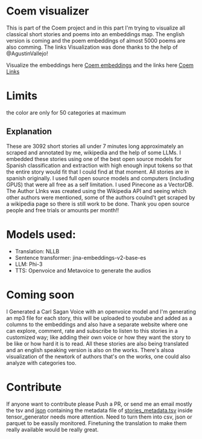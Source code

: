 # Coem visualizer
This is part of the Coem project and in this part I'm trying to visualize all classical short stories and poems into an embeddings map.
The english version is coming and the poem embeddings of almost 5000 poems are also comming. The links Visualization was done thanks
to the help of @AgustinVallejo!

Visualize the embeddings here [Coem embeddings](https://estevefact.github.io) and the links here [Coem Links](https://estevefact.github.io/authorToAuthor3D.html)


# Limits
the color are only for 50 categories at maximum

## Explanation
These are 3092 short stories all under 7 minutes long approximately  an scraped and annotated by me, wikipedia and the 
help of some LLMs. I embedded these stories using one of the best open source models for Spanish classification and 
extraction with high enough input tokens so that the entire story would fit that I could find at that moment.
All stories are in spanish originally. I used full open source models and computers (including GPUS) that were all free 
as a self limitation. I used Pinecone as a VectorDB. The Author LInks was created using the Wikipedia API and seeing 
which other authors were mentioned, some of the authors coulnd't get scraped by a wikipedia page so there is still work 
to be done.
Thank you open source people and free trials or amounts per month!! 

# Models used:
- Translation: NLLB
- Sentence transformer: jina-embeddings-v2-base-es
- LLM: Phi-3 
- TTS: Openvoice and Metavoice to generate the audios

# Coming soon
I Generated a Carl Sagan Voice with an openvoice model and I'm generating an mp3 file for each story, this will be 
uploaded to youtube and added as a columns to the embeddings and also have a separate website where one can explore,
comment, rate and subscribe to listen to this stories in a customized way; like adding their own voice or how they want 
the story to be like or how hard it is to read. All these stories are also being translated and an english speaking 
version is also on the works. There's alsoa visualization of the newtork of authors that's on the works, one could also
analyze with categories too. 

# Contribute
If anyone want to contribute please Push a PR, or send me an email mostly the tsv and [json](authorLinksSmaller.json)
containing the metadata file of [stories_metadata.tsv](tensor_generator/stories_metadata.tsv) inside tensor_generator 
needs more attention. Need to turn them into csv, json or parquet to be eassily monitored. Finetuning 
the translation to make them really available would be really great.
